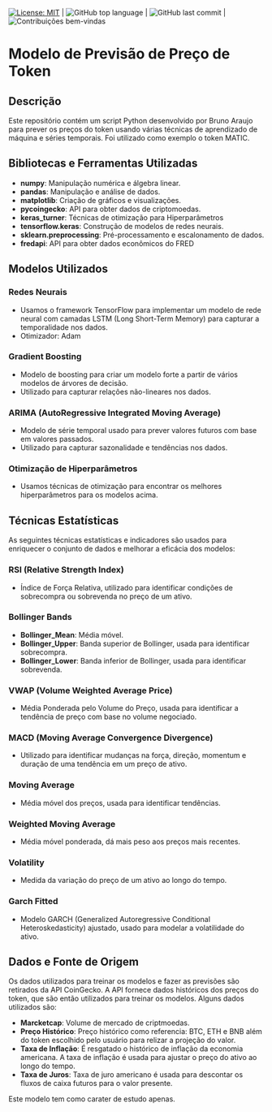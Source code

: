[![License: MIT](https://img.shields.io/badge/License-MIT-green.svg)](https://github.com/BrunoAraujo84/ERC20-Token-Newcoin/blob/main/LICENSE) | ![GitHub top language](https://img.shields.io/github/languages/top/BrunoAraujo84/ERC20-Token-Newcoin) | ![GitHub last commit](https://img.shields.io/github/last-commit/BrunoAraujo84/ERC20-Token-Newcoin) | ![Contribuições bem-vindas](https://img.shields.io/badge/contribuições-bem_vindas-brightgreen.svg?style=flat)

# Modelo de Previsão de Preço de Token

## Descrição
Este repositório contém um script Python desenvolvido por Bruno Araujo para prever os preços do token usando várias técnicas de aprendizado de máquina e séries temporais. Foi utilizado como exemplo o token MATIC.

## Bibliotecas e Ferramentas Utilizadas
- **numpy**: Manipulação numérica e álgebra linear.
- **pandas**: Manipulação e análise de dados.
- **matplotlib**: Criação de gráficos e visualizações.
- **pycoingecko**: API para obter dados de criptomoedas.
- **keras_turner**: Técnicas de otimização para Hiperparâmetros
- **tensorflow.keras**: Construção de modelos de redes neurais.
- **sklearn.preprocessing**: Pré-processamento e escalonamento de dados.
- **fredapi**: API para obter dados econômicos do FRED

## Modelos Utilizados

### Redes Neurais
- Usamos o framework TensorFlow para implementar um modelo de rede neural com camadas LSTM (Long Short-Term Memory) para capturar a temporalidade nos dados.
- Otimizador: Adam

### Gradient Boosting
- Modelo de boosting para criar um modelo forte a partir de vários modelos de árvores de decisão.
- Utilizado para capturar relações não-lineares nos dados.

### ARIMA (AutoRegressive Integrated Moving Average)
- Modelo de série temporal usado para prever valores futuros com base em valores passados.
- Utilizado para capturar sazonalidade e tendências nos dados.

### Otimização de Hiperparâmetros
- Usamos técnicas de otimização para encontrar os melhores hiperparâmetros para os modelos acima.

## Técnicas Estatísticas

As seguintes técnicas estatísticas e indicadores são usados para enriquecer o conjunto de dados e melhorar a eficácia dos modelos:

### RSI (Relative Strength Index)
- Índice de Força Relativa, utilizado para identificar condições de sobrecompra ou sobrevenda no preço de um ativo.

### Bollinger Bands
- **Bollinger_Mean**: Média móvel.
- **Bollinger_Upper**: Banda superior de Bollinger, usada para identificar sobrecompra.
- **Bollinger_Lower**: Banda inferior de Bollinger, usada para identificar sobrevenda.

### VWAP (Volume Weighted Average Price)
- Média Ponderada pelo Volume do Preço, usada para identificar a tendência de preço com base no volume negociado.

### MACD (Moving Average Convergence Divergence)
- Utilizado para identificar mudanças na força, direção, momentum e duração de uma tendência em um preço de ativo.

### Moving Average
- Média móvel dos preços, usada para identificar tendências.

### Weighted Moving Average
- Média móvel ponderada, dá mais peso aos preços mais recentes.

### Volatility
- Medida da variação do preço de um ativo ao longo do tempo.

### Garch Fitted
- Modelo GARCH (Generalized Autoregressive Conditional Heteroskedasticity) ajustado, usado para modelar a volatilidade do ativo.

## Dados e Fonte de Origem

Os dados utilizados para treinar os modelos e fazer as previsões são retirados da API CoinGecko. A API fornece dados históricos dos preços do token, que são então utilizados para treinar os modelos. Alguns dados utilizados são:
- **Marcketcap**: Volume de mercado de criptmoedas.
- **Preço Histórico**: Preço histórico como referencia: BTC, ETH e BNB além do token escolhido pelo usuário para relizar a projeção do valor.
- **Taxa de Inflação**: É resgatado o histórico de inflação da economia americana. A taxa de inflação é usada para ajustar o preço do ativo ao longo do tempo.
- **Taxa de Juros**: Taxa de juro americano é usada para descontar os fluxos de caixa futuros para o valor presente.

Este modelo tem como carater de estudo apenas.